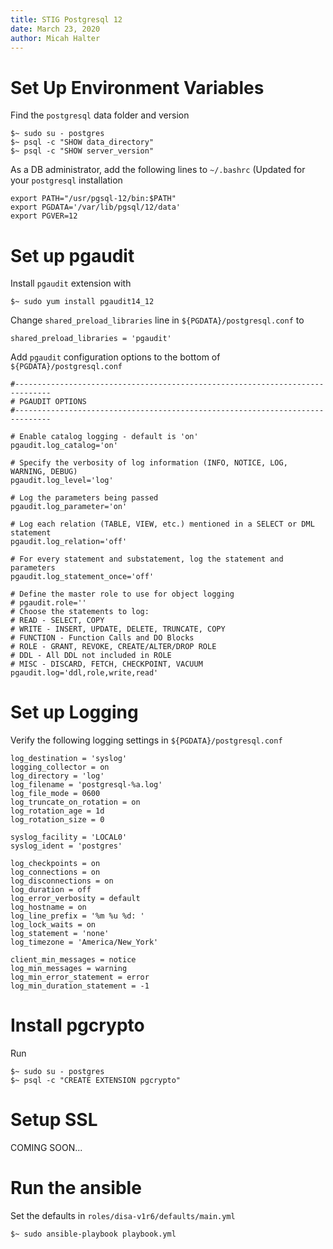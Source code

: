 ```yaml
---
title: STIG Postgresql 12
date: March 23, 2020
author: Micah Halter
---
```


# Set Up Environment Variables

Find the `postgresql` data folder and version

```
$~ sudo su - postgres
$~ psql -c "SHOW data_directory"
$~ psql -c "SHOW server_version"
```

As a DB administrator, add the following lines to `~/.bashrc` (Updated for your `postgresql` installation

```
export PATH="/usr/pgsql-12/bin:$PATH"
export PGDATA='/var/lib/pgsql/12/data'
export PGVER=12
```

# Set up pgaudit

Install `pgaudit` extension with

```
$~ sudo yum install pgaudit14_12
```

Change `shared_preload_libraries` line in `${PGDATA}/postgresql.conf` to

```
shared_preload_libraries = 'pgaudit'
```

Add `pgaudit` configuration options to the bottom of `${PGDATA}/postgresql.conf`

```
#------------------------------------------------------------------------------
# PGAUDIT OPTIONS
#------------------------------------------------------------------------------

# Enable catalog logging - default is 'on'
pgaudit.log_catalog='on'

# Specify the verbosity of log information (INFO, NOTICE, LOG, WARNING, DEBUG)
pgaudit.log_level='log'

# Log the parameters being passed
pgaudit.log_parameter='on'

# Log each relation (TABLE, VIEW, etc.) mentioned in a SELECT or DML statement
pgaudit.log_relation='off'

# For every statement and substatement, log the statement and parameters
pgaudit.log_statement_once='off'

# Define the master role to use for object logging
# pgaudit.role=''
# Choose the statements to log:
# READ - SELECT, COPY
# WRITE - INSERT, UPDATE, DELETE, TRUNCATE, COPY
# FUNCTION - Function Calls and DO Blocks
# ROLE - GRANT, REVOKE, CREATE/ALTER/DROP ROLE
# DDL - All DDL not included in ROLE
# MISC - DISCARD, FETCH, CHECKPOINT, VACUUM
pgaudit.log='ddl,role,write,read'
```

# Set up Logging

Verify the following logging settings in `${PGDATA}/postgresql.conf`

```
log_destination = 'syslog'
logging_collector = on
log_directory = 'log'
log_filename = 'postgresql-%a.log'
log_file_mode = 0600
log_truncate_on_rotation = on
log_rotation_age = 1d
log_rotation_size = 0

syslog_facility = 'LOCAL0'
syslog_ident = 'postgres'

log_checkpoints = on
log_connections = on
log_disconnections = on
log_duration = off
log_error_verbosity = default
log_hostname = on
log_line_prefix = '%m %u %d: '
log_lock_waits = on
log_statement = 'none'
log_timezone = 'America/New_York'

client_min_messages = notice
log_min_messages = warning
log_min_error_statement = error
log_min_duration_statement = -1
```

# Install pgcrypto

Run

```
$~ sudo su - postgres
$~ psql -c "CREATE EXTENSION pgcrypto"
```

# Setup SSL

COMING SOON...

# Run the ansible

Set the defaults in `roles/disa-v1r6/defaults/main.yml`

```
$~ sudo ansible-playbook playbook.yml
```
